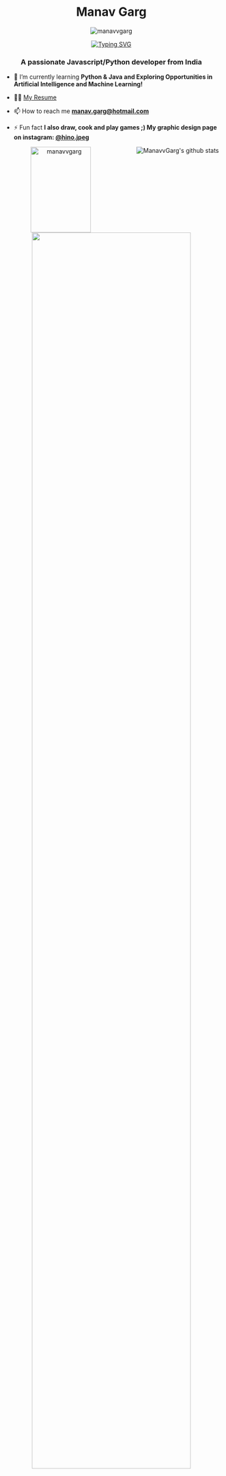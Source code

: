 <h1 align="center">Manav Garg</h1>
  <p align="center"> <img src="https://komarev.com/ghpvc/?username=manavvgarg" alt="manavvgarg" />
<p align="center">
  <a href="https://git.io/typing-svg"><img src="https://readme-typing-svg.demolab.com?font=Montserrat&weight=700&size=22&duration=3000&pause=1000&color=99F704&background=FF000000&center=true&vCenter=true&width=435&lines=Developer.;Designer.;Dreamer." alt="Typing SVG" /></a>
</p>

<h3 align="center">A passionate Javascript/Python developer from India</h3>



- 🌱 I’m currently learning **Python & Java and Exploring Opportunities in Artificial Intelligence and Machine Learning!**

- 👨‍💻 [My Resume](https://github.com/ManavvGarg/Resume/blob/main/Resume_Manav_Garg.pdf)

- 📫 How to reach me **manav.garg@hotmail.com**

- ⚡ Fun fact **I also draw, cook and play games ;) My graphic design page on instagram: [@hino.jpeg](https://instagram.com/hino.jpeg)**

<p align="center" width="100%">
  
  <img align="left" src="https://github-readme-stats.vercel.app/api?username=manavvgarg&show_icons=true&theme=chartreuse-dark&include_all_commits=true" alt="manavvgarg" height="200" width="53%" />
<img align="right" src="https://github-readme-stats.vercel.app/api/top-langs/?username=ManavvGarg&hide=lua&theme=chartreuse-dark&layout=donut" alt="ManavvGarg's github stats" />
  <br/><br/>
<img align="center" src="https://github-profile-trophy.vercel.app/?username=manavvgarg&theme=juicyfresh&row=1" width="86%" /> <br/>
</p>
<br/>
![LeetCode Stats](https://leetcard.jacoblin.cool/11mnv?theme=dark&font=Poppins&ext=heatmap)
